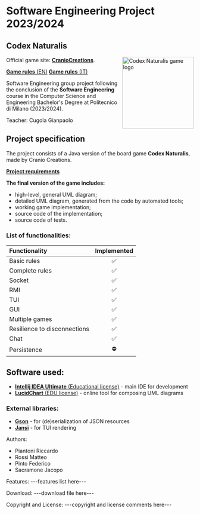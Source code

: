 # Software Engineering Project 2023/2024

## Codex Naturalis

<img alt="Codex Naturalis game logo" src="https://m.media-amazon.com/images/I/814qEh0JKdS._AC_SX679_.jpg" width=192px height=192 px align="right" />

Official game site: [**CranioCreations**](https://www.craniocreations.it/prodotto/codex-naturalis).

[**Game rules** (EN)](FIleReadMe/CODEX_Rulebook_EN.pdf)
[**Game rules** (IT)](FIleReadMe/CODEX_Rulebook_IT.pdf)

Software Engineering group project following the conclusion of the **Software Engineering** course in the Computer
Science and
Engineering Bachelor's Degree at Politecnico di Milano (2023/2024).

Teacher: Cugola Gianpaolo

## Project specification

The project consists of a Java version of the board game **Codex Naturalis**, made by Cranio Creations.

[**Project requirements**](FIleReadMe/requirements.pdf)

**The final version of the game includes:**

* high-level, general UML diagram;
* detailed UML diagram, generated from the code by automated tools;
* working game implementation;
* source code of the implementation;
* source code of tests.

### List of functionalities:

| Functionality                | Implemented |
|:-----------------------------|:-----------:|
| Basic rules                  |      ✅      |
| Complete rules               |      ✅      |
| Socket                       |      ✅      |
| RMI                          |      ✅      |
| TUI                          |      ✅      |
| GUI                          |      ✅      |
| Multiple games               |      ✅      |
| Resilience to disconnections |      ✅      |
| Chat                         |      ✅      |
| Persistence                  |      ⛔      |

## Software used:

* [**Intellij IDEA Ultimate** (Educational license)](https://www.jetbrains.com/idea/) - main IDE for development
* [**LucidChart** (EDU license)](https://www.lucidchart.com/pages/it) - online tool for composing UML diagrams

### External libraries:

* [**Gson**](https://github.com/google/gson) - for (de)serialization of JSON resources
* [**Jansi**](https://github.com/fusesource/jansi) - for TUI rendering

Authors: 
- Piantoni Riccardo
- Rossi Matteo
- Pinto Federico
- Sacramone Jacopo






Features:
---features list here---

Download:
---download file here---

Copyright and License:
---copyright and license comments here---
